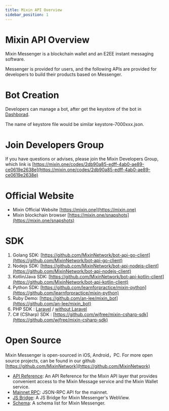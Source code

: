 ```yaml
---
title: Mixin API Overview
sidebar_position: 1
---
```

# Mixin API Overview

Mixin Messenger is a blockchain wallet and an E2EE instant messaging software. 

Messenger is provided for users, and the following APIs are provided for developers to build their products based on Messenger.

# Bot Creation

Developers can manage a bot, after get the keystore of the bot in [Dashborad](https://developers.mixin.one/dashboard).

The name of keystore file would be similar keystore-7000xxx.json.

# Join Developers Group

If you have questions or advises, please join the Mixin Developers Group, which link is
[https://mixin.one/codes/2db90a85-edff-4ab0-ae89-ce0619e2638e](https://mixin.one/codes/2db90a85-edff-4ab0-ae89-ce0619e2638e)

# Official Website

* Mixin Official Website [https://mixin.one](https://mixin.one)
* Mixin blockchain browser [https://mixin.one/snapshots](https://mixin.one/snapshots)

# SDK

1. Golang SDK: [https://github.com/MixinNetwork/bot-api-go-client](https://github.com/MixinNetwork/bot-api-go-client)
2. Nodejs SDK: [https://github.com/MixinNetwork/bot-api-nodejs-client](https://github.com/MixinNetwork/bot-api-nodejs-client)
3. Kotlin/Java SDK: [https://github.com/MixinNetwork/bot-api-kotlin-client](https://github.com/MixinNetwork/bot-api-kotlin-client)
4. Python SDK: [https://github.com/learnforpractice/mixin-python](https://github.com/learnforpractice/mixin-python)
5. Ruby Demo: [https://github.com/an-lee/mixin_bot](https://github.com/an-lee/mixin_bot)
6. PHP SDK : [Laravel](https://github.com/ExinOne/laravel-mixin-sdk) / [without Laravel](https://github.com/ExinOne/mixin-sdk-php)
7. C# (CSharp) SDK : [https://github.com/wjfree/mixin-csharp-sdk](https://github.com/wjfree/mixin-csharp-sdk)

# Open Source

Mixin Messenger is open-sourced in iOS, Android，PC. For more open source projects, can be found in our github [https://github.com/MixinNetwork](https://github.com/MixinNetwork)

- [API Reference](./api/guide): An API Reference for the Mixin API layer that provides convenient access to the Mixin Message service and the Mixin Wallet service.
- [Mainnet RPC](./mainnet-rpc): JSON-RPC API for the mainnet.
- [JS Bridge](./js-bridge): A JS Bridge for Mixin Messenger's WebView.
- [Schema](./schema): A schema list for Mixin Messenger.
